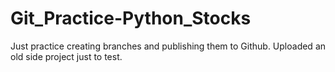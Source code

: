 # Git_Practice-Python_Stocks
Just practice creating branches and publishing them to Github.
Uploaded an old side project just to test. 

